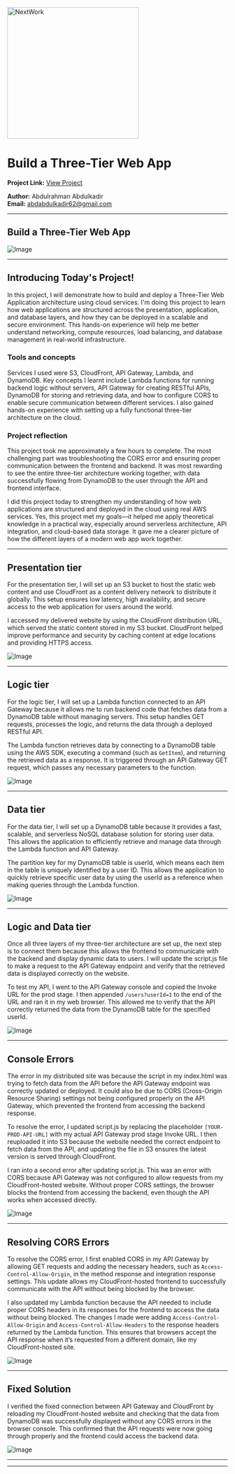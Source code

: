 <img src="https://cdn.prod.website-files.com/677c400686e724409a5a7409/6790ad949cf622dc8dcd9fe4_nextwork-logo-leather.svg" alt="NextWork" width="300" />

# Build a Three-Tier Web App

**Project Link:** [View Project](http://learn.nextwork.org/projects/aws-compute-threetier)

**Author:** Abdulrahman Abdulkadir  
**Email:** abdabdulkadir62@gmail.com

---

## Build a Three-Tier Web App

![Image](http://learn.nextwork.org/confident_turquoise_quiet_hyena/uploads/aws-compute-threetier_2b3c4d5e)

---

## Introducing Today's Project!

In this project, I will demonstrate how to build and deploy a Three-Tier Web Application architecture using cloud services. I'm doing this project to learn how web applications are structured across the presentation, application, and database layers, and how they can be deployed in a scalable and secure environment. This hands-on experience will help me better understand networking, compute resources, load balancing, and database management in real-world infrastructure.


### Tools and concepts

Services I used were S3, CloudFront, API Gateway, Lambda, and DynamoDB. Key concepts I learnt include Lambda functions for running backend logic without servers, API Gateway for creating RESTful APIs, DynamoDB for storing and retrieving data, and how to configure CORS to enable secure communication between different services. I also gained hands-on experience with setting up a fully functional three-tier architecture on the cloud.


### Project reflection

This project took me approximately a few hours to complete. The most challenging part was troubleshooting the CORS error and ensuring proper communication between the frontend and backend. It was most rewarding to see the entire three-tier architecture working together, with data successfully flowing from DynamoDB to the user through the API and frontend interface.


I did this project today to strengthen my understanding of how web applications are structured and deployed in the cloud using real AWS services. Yes, this project met my goals—it helped me apply theoretical knowledge in a practical way, especially around serverless architecture, API integration, and cloud-based data storage. It gave me a clearer picture of how the different layers of a modern web app work together.


---

## Presentation tier

For the presentation tier, I will set up an S3 bucket to host the static web content and use CloudFront as a content delivery network to distribute it globally. This setup ensures low latency, high availability, and secure access to the web application for users around the world.



I accessed my delivered website by using the CloudFront distribution URL, which served the static content stored in my S3 bucket. CloudFront helped improve performance and security by caching content at edge locations and providing HTTPS access.


![Image](http://learn.nextwork.org/confident_turquoise_quiet_hyena/uploads/aws-compute-threetier_3a4b5c6d)

---

## Logic tier

For the logic tier, I will set up a Lambda function connected to an API Gateway because it allows me to run backend code that fetches data from a DynamoDB table without managing servers. This setup handles GET requests, processes the logic, and returns the data through a deployed RESTful API.


The Lambda function retrieves data by connecting to a DynamoDB table using the AWS SDK, executing a command (such as `GetItem`), and returning the retrieved data as a response. It is triggered through an API Gateway GET request, which passes any necessary parameters to the function.


![Image](http://learn.nextwork.org/confident_turquoise_quiet_hyena/uploads/aws-compute-threetier_6a7b8c9d)

---

## Data tier

For the data tier, I will set up a DynamoDB table because it provides a fast, scalable, and serverless NoSQL database solution for storing user data. This allows the application to efficiently retrieve and manage data through the Lambda function and API Gateway.


The partition key for my DynamoDB table is userId, which means each item in the table is uniquely identified by a user ID. This allows the application to quickly retrieve specific user data by using the userId as a reference when making queries through the Lambda function.


![Image](http://learn.nextwork.org/confident_turquoise_quiet_hyena/uploads/aws-compute-threetier_u1v2w3x4)

---

## Logic and Data tier

Once all three layers of my three-tier architecture are set up, the next step is to connect them because this allows the frontend to communicate with the backend and display dynamic data to users. I will update the script.js file to make a request to the API Gateway endpoint and verify that the retrieved data is displayed correctly on the website.



To test my API, I went to the API Gateway console and copied the Invoke URL for the prod stage. I then appended `/users?userId=1` to the end of the URL and ran it in my web browser. This allowed me to verify that the API correctly returned the data from the DynamoDB table for the specified userId.


![Image](http://learn.nextwork.org/confident_turquoise_quiet_hyena/uploads/aws-compute-threetier_a112c3d5)

---

## Console Errors

The error in my distributed site was because the script in my index.html was trying to fetch data from the API before the API Gateway endpoint was correctly updated or deployed. It could also be due to CORS (Cross-Origin Resource Sharing) settings not being configured properly on the API Gateway, which prevented the frontend from accessing the backend response.


To resolve the error, I updated script.js by replacing the placeholder `[YOUR-PROD-API-URL]` with my actual API Gateway prod stage Invoke URL. I then reuploaded it into S3 because the website needed the correct endpoint to fetch data from the API, and updating the file in S3 ensures the latest version is served through CloudFront.


I ran into a second error after updating script.js. This was an error with CORS because API Gateway was not configured to allow requests from my CloudFront-hosted website. Without proper CORS settings, the browser blocks the frontend from accessing the backend, even though the API works when accessed directly.


![Image](http://learn.nextwork.org/confident_turquoise_quiet_hyena/uploads/aws-compute-threetier_a1b2c3d5)

---

## Resolving CORS Errors

To resolve the CORS error, I first enabled CORS in my API Gateway by allowing GET requests and adding the necessary headers, such as `Access-Control-Allow-Origin`, in the method response and integration response settings. This update allows my CloudFront-hosted frontend to successfully communicate with the API without being blocked by the browser.


I also updated my Lambda function because the API needed to include proper CORS headers in its responses for the frontend to access the data without being blocked. The changes I made were adding `Access-Control-Allow-Origin` and `Access-Control-Allow-Headers` to the response headers returned by the Lambda function. This ensures that browsers accept the API response when it’s requested from a different domain, like my CloudFront-hosted site.


![Image](http://learn.nextwork.org/confident_turquoise_quiet_hyena/uploads/aws-compute-threetier_1qthryj2)

---

## Fixed Solution

I verified the fixed connection between API Gateway and CloudFront by reloading my CloudFront-hosted website and checking that the data from DynamoDB was successfully displayed without any CORS errors in the browser console. This confirmed that the API requests were now going through properly and the frontend could access the backend data.


![Image](http://learn.nextwork.org/confident_turquoise_quiet_hyena/uploads/aws-compute-threetier_2b3c4d5e)

---

---
